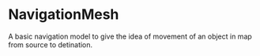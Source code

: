# NavigationMesh
A basic navigation model to give the idea of movement of an object in map from source to detination.
